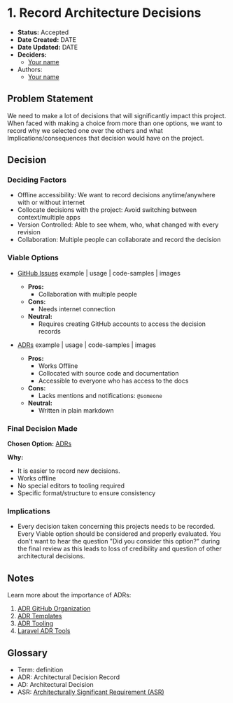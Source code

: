 # 1. Record Architecture Decisions

- **Status:** Accepted
- **Date Created:** DATE
- **Date Updated:** DATE
- **Deciders:**
  - [Your name]()
- Authors:
  - [Your name]()

## Problem Statement

We need to make a lot of decisions that will significantly impact this project. When faced with making a choice from more than one options, we want to record why we selected one over the others and what Implications/consequences that decision would have on the project. 


## Decision

### Deciding Factors

- Offline accessibility: We want to record decisions anytime/anywhere with or without internet
- Collocate decisions with the project: Avoid switching between context/multiple apps
- Version Controlled: Able to see whem, who, what changed with every revision
- Collaboration: Multiple people can collaborate and record the decision

### Viable Options

- [GitHub Issues](https:github.com)
  example | usage | code-samples | images

  - **Pros:**
    - Collaboration with multiple people
  - **Cons:**
    - Needs internet connection
  - **Neutral:**
    - Requires creating GitHub accounts to access the decision records

- [ADRs](https://adr.github.io/)
  example | usage | code-samples | images

  - **Pros:**
    - Works Offline
    - Collocated with source code and documentation
    - Accessible to everyone who has access to the docs
  - **Cons:**
    - Lacks mentions and notifications: `@someone`
  - **Neutral:**
    - Written in plain markdown

### Final Decision Made

**Chosen Option:** [ADRs](https://adr.github.io/)

**Why:**

- It is easier to record new decisions.
- Works offline 
- No special editors to tooling required 
- Specific format/structure to ensure consistency

### Implications

- Every decision taken concerning this projects needs to be recorded. Every Viable option should be considered and properly evaluated. You don't want to hear the question "Did you consider this option?" during the final review as this leads to loss of credibility and question of other architectural decisions.


## Notes

Learn more about the importance of ADRs:
1. [ADR GitHub Organization](https://adr.github.io/)
2. [ADR Templates](https://github.com/joelparkerhenderson/architecture-decision-record)
3. [ADR Tooling](https://adr.github.io/adr-tooling/)
4. [Laravel ADR Tools](https://packagist.org/packages/parables/laravel-adr-tools)

## Glossary

- Term: definition
- ADR: Architectural Decision Record
- AD: Architectural Decision
- ASR:  [Architecturally Significant Requirement (ASR)](https://en.wikipedia.org/wiki/Architecturally_significant_requirements)


